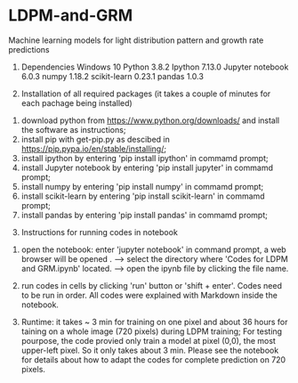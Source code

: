 # LDPM-and-GRM
Machine learning models for light distribution pattern  and growth rate predictions  
1. Dependencies
Windows 10
Python 3.8.2
Ipython 7.13.0
Jupyter notebook 6.0.3
numpy 1.18.2
scikit-learn 0.23.1
pandas 1.0.3

2. Installation of all required packages (it takes a couple of minutes for each pachage being installed)
1) download python from https://www.python.org/downloads/ and install the software as instructions;
2) install pip with get-pip.py as descibed in https://pip.pypa.io/en/stable/installing/;
3) install ipython by entering 'pip install ipython' in commamd prompt;
4) install Jupyter notebook by entering 'pip install jupyter' in commamd prompt;
5) install numpy by entering 'pip install numpy' in commamd prompt;
6) install scikit-learn by entering 'pip install scikit-learn' in commamd prompt;
7) install pandas by entering 'pip install pandas' in commamd prompt;

3. Instructions for running codes in notebook
1) open the notebook:
   enter 'jupyter notebook' in command prompt, a web browser will be opened . --> select the directory where 'Codes for LDPM and GRM.ipynb' located.
   --> open the ipynb file by clicking the file name.

2) run codes in cells by clicking 'run' button or 'shift + enter'. Codes need to be run in order. 
   All codes were explained with Markdown inside the notebook.

3) Runtime: it takes ~ 3 min for training on one pixel and about 36 hours for taining on a whole image (720 pixels) during LDPM training;
            For testing pourpose, the code provied only train a model at pixel (0,0), the most upper-left pixel. So it only takes about 3 min.
	    Please see the notebook for details about how to adapt the codes for complete prediction on 720 pixels.  

 
